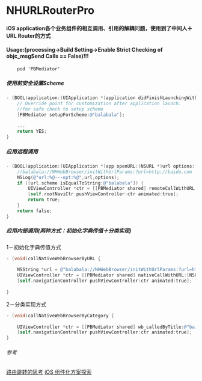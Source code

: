 # NHURLRouterPro
#### iOS application各个业务组件的相互调用、引用的解耦问题，使用到了中间人＋URL Router的方式
#### Usage:(processing->Build Setting->Enable Strict Checking of objc_msgSend Calls == False)!!!

```
	pod 'PBMediator'
```

##### 使用前安全设置Scheme
```Objective-C
- (BOOL)application:(UIApplication *)application didFinishLaunchingWithOptions:(NSDictionary *)launchOptions {
    // Override point for customization after application launch.
    //for safe check to setup scheme
    [PBMediator setupForScheme:@"balabala"];
    
    ...
    return YES;
}
```

##### 应用远程调用
```Objective-C
- (BOOL)application:(UIApplication *)app openURL:(NSURL *)url options:(NSDictionary<NSString *,id> *)options {
    //balabala://NHWebBrowser/initWithUrlParams:?url=http://baidu.com
    NSLog(@"url:%@---opt:%@",url,options);
    if ([url.scheme isEqualToString:@"balabala"]) {
        UIViewController *ctr = [[PBMediator shared] remoteCallWithURL:url];
        [self.rootNaviCtr pushViewController:ctr animated:true];
        return true;
    }
    return false;
}
```
##### 应用内部调用(两种方式：初始化字典传值＋分类实现)
1－初始化字典传值方式
```Objective-C
- (void)callNativeWebBrowserByURL {
    
    NSString *url = @"balabala://NHWebBrowser/initWithUrlParams:?url=http://baidu.com";
    UIViewController *ctr = [[PBMediator shared] nativeCallWithURL:[NSURL URLWithString:url]];
    [self.navigationController pushViewController:ctr animated:true];
    
}
```
2－分类实现方式
```Objective-C
- (void)callNativeWebBrowserByCategory {
    
    UIViewController *ctr = [[PBMediator shared] wb_calledByTitle:@"baidu" withUrl:@"http://github.com/iFindTA/"];
    [self.navigationController pushViewController:ctr animated:true];
}
```

###### 参考
[路由跳转的思考](http://awhisper.github.io/2016/06/12/%E8%B7%AF%E7%94%B1%E8%B7%B3%E8%BD%AC%E7%9A%84%E6%80%9D%E8%80%83/)
[iOS 组件化方案探索](http://wereadteam.github.io/2016/03/19/iOS-Component/)